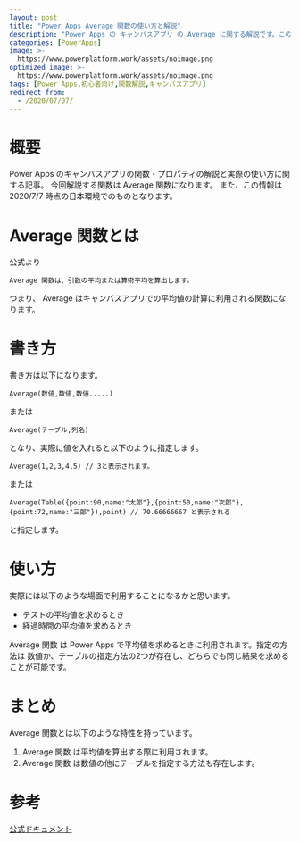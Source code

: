 ```yaml
---
layout: post
title: "Power Apps Average 関数の使い方と解説"
description: "Power Apps の キャンバスアプリ の Average に関する解説です。この記事を読むことで　Average の使い方をマスターすることができます。Average は値の平均を求めるときに利用します。"
categories: [PowerApps]
image: >-
  https://www.powerplatform.work/assets/noimage.png
optimized_image: >-
  https://www.powerplatform.work/assets/noimage.png
tags: [Power Apps,初心者向け,関数解説,キャンバスアプリ]
redirect_from:
  - /2020/07/07/
---
```


#  概要

Power Apps のキャンバスアプリの関数・プロパティの解説と実際の使い方に関する記事。
今回解説する関数は Average 関数になります。
また、この情報は 2020/7/7 時点の日本環境でのものとなります。

# Average 関数とは

公式より
```
Average 関数は、引数の平均または算術平均を算出します。
```

つまり、 Average はキャンバスアプリでの平均値の計算に利用される関数になります。


# 書き方
書き方は以下になります。

```
Average(数値,数値,数値.....)
```

または

```
Average(テーブル,列名)
```

となり、実際に値を入れると以下のように指定します。


```
Average(1,2,3,4,5) // 3と表示されます。
```
または
```
Average(Table({point:90,name:"太郎"},{point:50,name:"次郎"},{point:72,name:"三郎"}),point) // 70.66666667 と表示される
```

と指定します。


# 使い方

実際には以下のような場面で利用することになるかと思います。

- テストの平均値を求めるとき
- 経過時間の平均値を求めるとき

Average 関数 は Power Apps で平均値を求めるときに利用されます。指定の方法は 数値か、テーブルの指定方法の2つが存在し、どちらでも同じ結果を求めることが可能です。

# まとめ

Average 関数とは以下のような特性を持っています。

1. Average 関数 は平均値を算出する際に利用されます。
2. Average 関数 は数値の他にテーブルを指定する方法も存在します。


# 参考
[公式ドキュメント](https://docs.microsoft.com/ja-jp/powerapps/maker/canvas-apps/functions/function-aggregates)
